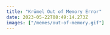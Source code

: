 ```yaml
---
title: "Krümel Out of Memory Error"
date: 2023-05-22T08:49:14.273Z
images: ["/memes/out-of-memory.gif"]
---
```

